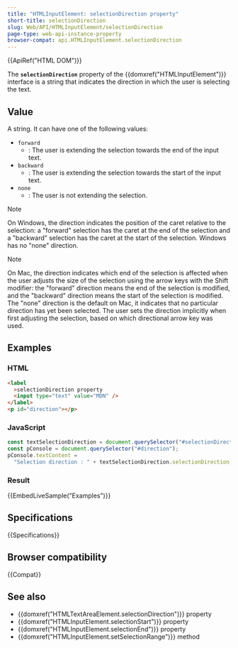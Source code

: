 ```yaml
---
title: "HTMLInputElement: selectionDirection property"
short-title: selectionDirection
slug: Web/API/HTMLInputElement/selectionDirection
page-type: web-api-instance-property
browser-compat: api.HTMLInputElement.selectionDirection
---
```


{{ApiRef("HTML DOM")}}

The **`selectionDirection`** property of the {{domxref("HTMLInputElement")}} interface is a string that indicates the direction in which the user is selecting the text.

## Value

A string. It can have one of the following values:

- `forward`
  - : The user is extending the selection towards the end of the input text.
- `backward`
  - : The user is extending the selection towards the start of the input text.
- `none`
  - : The user is not extending the selection.

> [!NOTE]
> On Windows, the direction indicates the position of the caret relative to the selection: a "forward" selection has the caret at the end of the selection and a "backward" selection has the caret at the start of the selection. Windows has no "none" direction.

> [!NOTE]
> On Mac, the direction indicates which end of the selection is affected when the user adjusts the size of the selection using the arrow keys with the Shift modifier: the "forward" direction means the end of the selection is modified, and the "backward" direction means the start of the selection is modified. The "none" direction is the default on Mac, it indicates that no particular direction has yet been selected. The user sets the direction implicitly when first adjusting the selection, based on which directional arrow key was used.

## Examples

### HTML

```html
<label
  >selectionDirection property
  <input type="text" value="MDN" />
</label>
<p id="direction"></p>
```

### JavaScript

```js
const textSelectionDirection = document.querySelector("#selectionDirection");
const pConsole = document.querySelector("#direction");
pConsole.textContent =
  "Selection direction : " + textSelectionDirection.selectionDirection;
```

### Result

{{EmbedLiveSample("Examples")}}

## Specifications

{{Specifications}}

## Browser compatibility

{{Compat}}

## See also

- {{domxref("HTMLTextAreaElement.selectionDirection")}} property
- {{domxref("HTMLInputElement.selectionStart")}} property
- {{domxref("HTMLInputElement.selectionEnd")}} property
- {{domxref("HTMLInputElement.setSelectionRange")}} method
